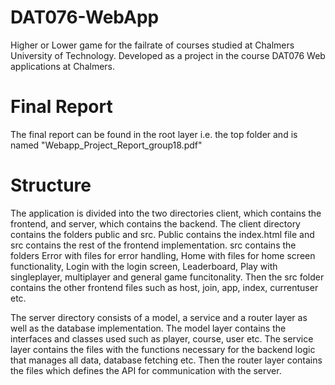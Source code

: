 # DAT076-WebApp

Higher or Lower game for the failrate of courses studied at Chalmers University of Technology. Developed as a project in the course DAT076 Web applications at Chalmers.

# Final Report

The final report can be found in the root layer i.e. the top folder and is named "Webapp_Project_Report_group18.pdf"

# Structure

The application is divided into the two directories client, which contains the frontend, and server, which contains the backend. The client directory contains the folders public and src. Public contains the index.html file and src contains the rest of the frontend implementation. src contains the folders Error with files for error handling, Home with files for home screen functionality, Login with the login screen, Leaderboard, Play with singleplayer, multiplayer and general game funcitonality. Then the src folder contains the other frontend files such as host, join, app, index, currentuser etc.

The server directory consists of a model, a service and a router layer as well as the database implementation. The model layer contains the interfaces and classes used such as player, course, user etc. The service layer contains the files with the functions necessary for the backend logic that manages all data, database fetching etc. Then the router layer contains the files which defines the API for communication with the server.

